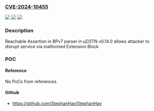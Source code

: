 ### [CVE-2024-10455](https://cve.mitre.org/cgi-bin/cvename.cgi?name=CVE-2024-10455)
![](https://img.shields.io/static/v1?label=Product&message=%C2%B5D3TN&color=blue)
![](https://img.shields.io/static/v1?label=Version&message=0%3C%200.14.1%20&color=brighgreen)
![](https://img.shields.io/static/v1?label=Vulnerability&message=CWE-617%3A%20Reachable%20Assertion&color=brighgreen)

### Description

Reachable Assertion in BPv7 parser in µD3TN v0.14.0 allows attacker to disrupt service via malformed Extension Block

### POC

#### Reference
No PoCs from references.

#### Github
- https://github.com/StephanHav/StephanHav

